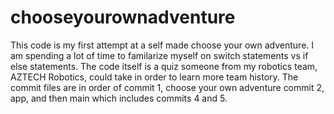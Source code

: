 # chooseyourownadventure
This code is my first attempt at a self made choose your own adventure. I am spending a lot of time to familarize myself on switch statements vs if else statements. The code itself is a quiz someone from my robotics team, AZTECH Robotics, could take in order to learn more team history. The commit files are in order of commit 1, choose your own adventure commit 2, app, and then main which includes commits 4 and 5.
